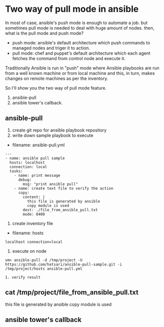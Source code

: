# Two way of pull mode in ansible
In most of case, ansible's push mode is enough to automate a job. but sometimes pull mode is needed to deal with huge amount of nodes.
then, what is the pull mode and push mode?
- push mode: ansible's default architecture which push commands to managed nodes and triger it to action.
- pull mode: chef and puppet's default architecture which each agent fetches the command from control node and execute it.

Traditionally Ansible is run in "push" mode where Ansible playbooks are run from a well known machine or from local machine and this, in turn, makes changes on remote machines as per the inventory.

So I'll show you the two way of pull mode feature. 
  1. ansible-pull
  1. ansible tower's callback.
## ansible-pull
1. create git repo for ansible playbook repository
1. write down sample playbook to execute
  - filename: ansible-pull.yml
```
---
- name: ansible pull sample
  hosts: localhost
  connection: local
  tasks:
    - name: print message
      debug:
        msg: "print ansible pull"
    - name: create text file to verify the action
      copy:
        content: |
          this file is generated by ansible
          copy module is used
        dest: ./file_from_ansible_pull.txt
        mode: 0400
```

1. create inventory file
  - filename: hosts
```
localhost connection=local
```

1. execute on node
```
vm> ansible-pull -d /tmp/project -U https://github.com/hatsari/ansible-pull-sample.git -i /tmp/project/hosts ansible-pull.yml

1. verify result
```
cat /tmp/project/file_from_ansible_pull.txt
----
this file is generated by ansible
copy module is used

## ansible tower's callback
